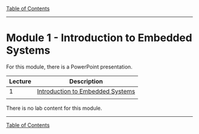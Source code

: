 [Table of Contents](/README.md)

---

# Module 1 - Introduction to Embedded Systems

For this module, there is a PowerPoint presentation.

| Lecture | Description |
| - | - |
| 1 | [Introduction to Embedded Systems](./Module_1.pptx) |
| |

There is no lab content for this module.

---

[Table of Contents](/README.md)



